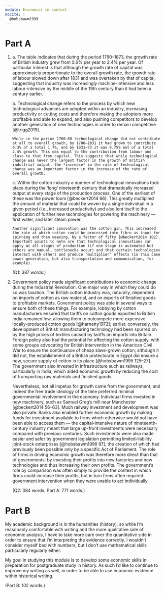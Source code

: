 ```yaml
---
module: Economics in context
nocite: |
  @hobsbawm1999
---
```


# Part A

1.  a.  The table indicates that during the period 1760–1873, the growth rate of British industry grew from 0.6% per year to 2.4% per year. Of particular interest is that although the growth rate of capital was approximately proportionate to the overall growth rate, the growth rate of labour slowed down after 1831 and was overtaken by that of capital, suggesting that industry was increasingly machine-intensive and less labour-intensive by the middle of the 19th century than it had been a century earlier.

    b.  Technological change refers to the process by which new technological advances are adopted within an industry, increasing productivity or cutting costs and therefore making the adopters more profitable and able to expand, and also pushing competitors to develop another generation of new technologies in order to remain competitive [@trigg2019].

        While in the period 1760–80 technological change did not contribute at all to overall growth, by 1780–1831 it had grown to contribute 0.3% of a total 1.7%, and by 1831–73 it was 0.75% out of a total 2.4% growth. This was equal to the contribution from labour and close to that from capital. This suggests that while technological change was never the largest factor in the growth of British industrial output, the *increase* in the rate of technological change was an important factor in the increase of the rate of overall growth.

    c.  Within the cotton industry a number of technological innovations took place during the ‘long’ nineteenth century that dramatically increased output at every stage of the production process. One of the earliest of these was the power loom [@beckert2014 66]. This greatly multiplied the amount of material that could be woven by a single individual in a given period (i.e., increased productivity) and also lent itself to the application of further new technologies for powering the machinery — first water, and later steam power.

        Another significant innovation was the cotton gin. This increased the rate at which cotton could be processed into fibre as input for spinning and then weaving, by a factor of fifty [@beckert2014 102]. Important points to note are that technological innovations can apply at all stages of production (if one stage is automated but others are manual, bottlenecks occur) and that certain technologies interact with others and produce ‘multiplier’ effects (in this case power generation, but also transportation and communication, for example).

    (Q1: 387 words.)

2.  Government policy made significant contributions to economic change during the Industrial Revolution. One major way in which they could do so was taxation. The British cotton industry was, naturally, dependent on imports of cotton as raw material, and on exports of finished goods to profitable markets. Government policy was able in several ways to ensure both of these things. For example, lobbying by cotton manufacturers ensured that tariffs on cotton goods exported to British India remained low, allowing them to outcompete more expensive locally-produced cotton goods [@harnetty1972]; earlier, conversely, the development of British manufacturing technology had been spurred on by the high prices of textiles caused by tariffs on imports into Britain. Foreign policy also had the potential for affecting the cotton supply, with some groups advocating for British intervention in the American Civil War to ensure the continuance of cheap slave-grown cotton; although it did not, the establishment of a British protectorate in Egypt did ensure a new, secure supply of cotton in its place [@hobsbawm1995 125–27]. The government also invested in infrastructure such as railways, particularly in India, which aided economic growth by reducing the cost of transporting raw materials and finished goods.

    Nevertheless, not all impetus for growth came from the government, and indeed the free trade ideology of the time preferred minimal governmental involvement in the economy. Individual firms invested in new machinery, such as Samuel Greg’s mill near Manchester [@beckert2014 56–63]. Much railway investment and development was also private. Banks also enabled further economic growth by making funds for investment available to firms which otherwise would not have been able to access them — the capital-intensive nature of nineteenth-century industry meant that large up-front investments were necessary compared with previous centuries. Such investments were also made easier and safer by government legislation permitting limited-liability joint-stock enterprises [@hobsbawm1999 97], the creation of which had previously been possible only by a specific Act of Parliament. The role of firms in driving economic growth was therefore more direct than that of governments: by investing their profits into new factories and new technologies and thus increasing their own profits. The government’s role by comparison was often simply to provide the context in which firms could increase their profits, but in turn firms often required government intervention when they were unable to act individually.

    (Q2: 384 words. Part A: 771 words.)

# Part B

My academic background is in the humanities (history), so while I’m reasonably comfortable with writing and the more qualitative side of economic analysis, I have to take more care over the quantitative side in order to ensure that I’m interpreting the evidence correctly. I wouldn’t consider myself bad with numbers, but I don’t use mathematical skills particularly regularly either.

My goal in studying this module is to develop some economic skills in preparation for postgraduate study in history. As such I’d like to continue to improve my writing as well, in order to be able to use economic evidence within historical writing.

(Part B: 102 words.)
